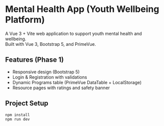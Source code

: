 # Mental Health App (Youth Wellbeing Platform)

A Vue 3 + Vite web application to support youth mental health and wellbeing.  
Built with Vue 3, Bootstrap 5, and PrimeVue.

## Features (Phase 1)
- Responsive design (Bootstrap 5)
- Login & Registration with validations
- Dynamic Programs table (PrimeVue DataTable + LocalStorage)
- Resource pages with ratings and safety banner

## Project Setup
```sh
npm install
npm run dev
